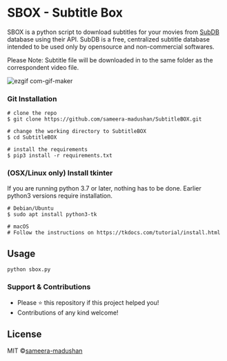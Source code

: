 # SBOX - Subtitle Box

SBOX is a python script to download subtitles for your movies from [SubDB](http://thesubdb.com/) database using their API. SubDB is a free, centralized subtitle database intended to be used only by opensource and non-commercial softwares. 

Please Note: Subtitle file will be downloaded in to the same folder as the correspondent video file.

![ezgif com-gif-maker](https://user-images.githubusercontent.com/55880211/79194420-21ebc280-7e4a-11ea-84b2-f155d43dcd0a.gif)

### Git Installation
```
# clone the repo
$ git clone https://github.com/sameera-madushan/SubtitleBOX.git

# change the working directory to SubtitleBOX
$ cd SubtitleBOX

# install the requirements
$ pip3 install -r requirements.txt
```
### (OSX/Linux only) Install tkinter
If you are running python 3.7 or later, nothing has to be done. Earlier python3 versions require installation.
```
# Debian/Ubuntu
$ sudo apt install python3-tk

# macOS
# Follow the instructions on https://tkdocs.com/tutorial/install.html
```

## Usage

```
python sbox.py
```

### Support & Contributions
- Please ⭐️ this repository if this project helped you!
- Contributions of any kind welcome!

## License
MIT ©[sameera-madushan](https://github.com/sameera-madushan)
